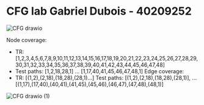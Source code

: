# CFG lab Gabriel Dubois - 40209252
![CFG drawio](https://github.com/SOEN345-WINTER2024/cfg-graph-lab-Adissuu/assets/90948686/de45b7a0-53a7-42eb-b332-fee40c7b33dc)

Node coverage:
-	TR: [1,2,3,4,5,6,7,8,9,10,11,12,13,14,15,16,17,18,19,20,21,22,23,24,25,26,27,28,29,30,31,32,33,34,35,36,37,38,39,40,41,42,43,44,45,46,47,48]
-	Test paths: [1,2,18,28,1] … [1,17,40,41,45,46,47,48,1]
Edge coverage: 
-	TR:
[(1,2),(2,18),(18,28),(28,1)…]
Test paths: [(1,2),(2,18),(18,28),(28,1)], … [(1,17),(17,40),(40,41),(41,45),(45,46),(46,47),(47,48),(48,1)]

![CFG drawio (1)](https://github.com/SOEN345-WINTER2024/cfg-graph-lab-Adissuu/assets/90948686/d3084ff3-3fc3-49af-902a-527ea0e13df0)
